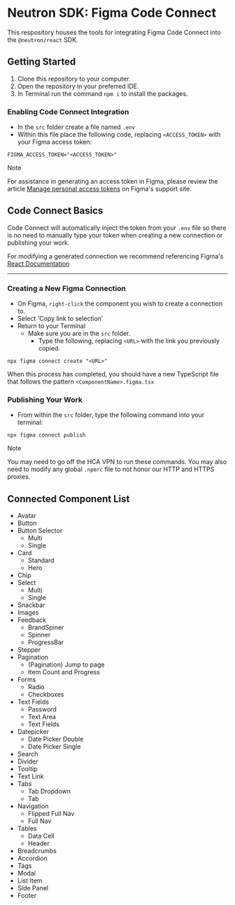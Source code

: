 # Neutron SDK: Figma Code Connect

This respository houses the tools for integrating Figma Code Connect into the `@neutron/react` SDK.

## Getting Started

1. Clone this repository to your computer.
2. Open the repository in your preferred IDE.
3. In Terminal run the command `npm i` to install the packages.

### Enabling Code Connect Integration

- In the `src` folder create a file named `.env`
- Within this file place the following code, replacing `<ACCESS_TOKEN>` with your Figma access token:

```
FIGMA_ACCESS_TOKEN="<ACCESS_TOKEN>"
```

> [!note]
> For assistance in generating an access token in Figma, please review the article [Manage personal access tokens](https://help.figma.com/hc/en-us/articles/8085703771159-Manage-personal-access-tokens) on Figma's support site.

## Code Connect Basics

Code Connect will automatically inject the token from your `.env` file so there is no need to manually type your token when creating a new connection or publishing your work.

For modifying a generated connection we recommend referencing Figma's [React Documentation](https://github.com/figma/code-connect/tree/main/cli)

---

### Creating a New Figma Connection

- On Figma, `right-click` the component you wish to create a connection to.
- Select 'Copy link to selection'
- Return to your Terminal
  - Make sure you are in the `src` folder.
	- Type the following, replacing `<URL>` with the link you previously copied.

```
npx figma connect create "<URL>"
```

When this process has completed, you should have a new TypeScript file that follows the pattern `<ComponentName>.figma.tsx`

### Publishing Your Work

- From within the `src` folder, type the following command into your terminal:

```
npx figma connect publish
```

> [!note]
> You may need to go off the HCA VPN to run these commands.  You may also need to modify any global `.npmrc` file to not honor our HTTP and HTTPS proxies.

## Connected Component List

- Avatar
- Button
- Button Selector
  - Multi
  - Single
- Card
  - Standard
  - Hero
- Chip
- Select
  - Multi
  - Single
- Snackbar
- Images
- Feedback
  - BrandSpiner
  - Spinner
  - ProgressBar
- Stepper 
- Pagination 
  - (Pagination) Jump to page
  - Item Count and Progress
- Forms 
  - Radio
  - Checkboxes 
- Text Fields 
  - Password
  - Text Area
  - Text Fields
- Datepicker
  - Date Picker Double 
  - Date Picker Single 
- Search 
- Divider 
- Tooltip 
- Text Link 
- Tabs 
  - Tab Dropdown 
  - Tab 
- Navigation 
  - Flipped Full Nav
  - Full Nav 
- Tables 
  - Data Cell 
  - Header 
- Breadcrumbs
- Accordion 
- Tags 
- Modal
- List Item
- Side Panel 
- Footer 